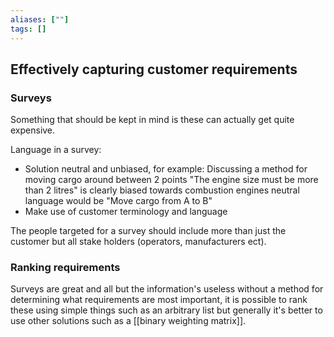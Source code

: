 ```yaml
---
aliases: [""]
tags: []
---
```


## Effectively capturing customer requirements
### Surveys
Something that should be kept in mind is these can actually get quite expensive.

Language in a survey:
- Solution neutral and unbiased, for example: Discussing a method for moving cargo around between 2 points "The engine size must be more than 2 litres" is clearly biased towards combustion engines neutral language would be "Move cargo from A to B"
- Make use of customer terminology and language

The people targeted for a survey should include more than just the customer but all stake holders (operators, manufacturers ect).

### Ranking requirements
Surveys are great and all but the information's useless without a method for determining what requirements are most important, it is possible to rank these using simple things such as an arbitrary list but generally it's better to use other solutions such as a [[binary weighting matrix]].
